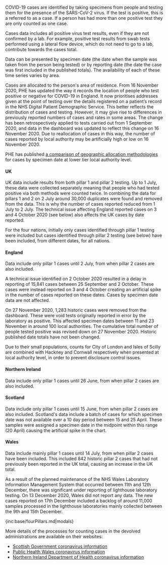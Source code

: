 COVID-19 cases are identified by taking specimens from people and testing them for the presence of the SARS-CoV-2 virus. If the test is positive, this is a referred to as a case.  If a person has had more than one positive test they are only counted as one case.  

Cases data includes all positive virus test results, even if they are not confirmed by a lab.  For example, positive test results from swab tests performed using a lateral flow device, which do not need to go to a lab, contribute towards the cases total.

Data can be presented by specimen date (the date when the sample was taken from the person being tested) or by reporting date (the date the case was first included in the published totals).  The availability of each of these time series varies by area.  

Cases are allocated to the person's area of residence. From 16 November 2020, PHE has updated the way it records the location of people who test positive or negative for COVID-19 in England. It now prioritises addresses given at the point of testing over the details registered on a patient’s record in the NHS Digital Patient Demographic Service. This better reflects the distribution of cases and testing. However, it may give rise to differences in previously reported numbers of cases and rates in some areas. The change has been retrospectively applied to tests carried out from 1 September 2020, and data in the dashboard was updated to reflect this change on 16 November 2020. Due to reallocation of cases in this way, the number of cases reported by local authority may be artificially high or low on 16 November 2020.

PHE has published [a comparison of geographic allocation methodologies](https://www.gov.uk/government/publications/covid-19-comparison-of-geographic-allocation-of-cases-in-england-by-lower-tier-local-authority) for cases by specimen date at lower tier local authority level.

#### UK

UK data include results from both pillar 1 and pillar 2 testing.  Up to 1 July, these data were collected separately meaning that people who had tested positive via both methods were counted twice.  In combining the data for pillars 1 and 2 on 2 July around 30,000 duplicates were found and removed from the data. This is why the number of cases reported reduced from 1 July to 2 July.  The technical issue affecting England reported cases on 3 and 4 October 2020 (see below) also affects the UK cases by date reported. 

For the four nations, initially only cases identified through pillar 1 testing were included but cases identified through pillar 2 testing (see below) have been included, from different dates, for all nations.

#### England

Data include only pillar 1 cases until 2 July, from when pillar 2 cases are also included. 

A technical issue identified on 2 October 2020 resulted in a delay in reporting of 15,841 cases between 25 September and 2 October.  These cases were instead reported on 3 and 4 October creating an artificial spike in the number of cases reported on these dates.  Cases by specimen date data are not affected.

On 27 November 2020, 1,283 historic cases were removed from the dashboard. These were void tests originally reported in error by the laboratory as positive. This affected specimen dates between 11 and 23 November in around 100 local authorities. The cumulative total number of people tested positive was revised down on 27 November 2020. Historic published date totals have not been changed.

Due to their small populations, counts for City of London and Isles of Scilly are combined with Hackney and Cornwall respectively when presented at local authority level, in order to prevent disclosure control issues. 

#### Northern Ireland

Data include only pillar 1 cases until 26 June, from when pillar 2 cases are also included.

#### Scotland

Data include only pillar 1 cases until 15 June, from when pillar 2 cases are also included. Scotland's data include a batch of cases for which specimen date was not available over a 10 day period between 15 and 25 April. These samples were assigned a specimen date in the midpoint within this range (20 April) causing the artificial spike in the chart.

#### Wales

Data include mainly pillar 1 cases until 14 July, from when pillar 2 cases have been included. This included 842 historic pillar 2 cases that had not previously been reported in the UK total, causing an increase in the UK total.

As a result of the planned maintenance of the NHS Wales Laboratory Information Management System that occurred between 11th and 12th December, there was significant under reporting of lighthouse laboratory testing. On 13 December 2020, Wales did not report any data. The new cases reported on 17th December included a backlog of around 11,000 samples processed in the lighthouse laboratories mainly collected between the 9th and 15th December.


{inc:base/fourPillars.md|modals}

More details of the processes for counting cases in the devolved administrations are available on their websites:

* [Scottish Government coronavirus information](https://www.gov.scot/coronavirus-covid-19/)
* [Public Health Wales coronavirus information](https://public.tableau.com/profile/public.health.wales.health.protection#!/vizhome/RapidCOVID-19virology-Public/Headlinesummary)
* [Northern Ireland Department of Health coronavirus information](https://www.health-ni.gov.uk/news/)

